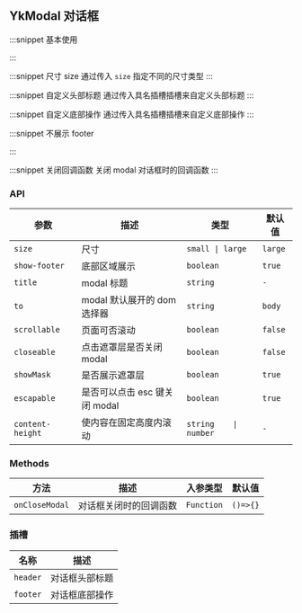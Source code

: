 ## YkModal 对话框

:::snippet
基本使用

<ModalBase/>
:::

:::snippet
尺寸 size
通过传入 `size` 指定不同的尺寸类型
<ModalSmall/>
:::

:::snippet
自定义头部标题
通过传入具名插槽插槽来自定义头部标题
<ModalHeader/>
:::

:::snippet
自定义底部操作
通过传入具名插槽插槽来自定义底部操作
<ModalFooter/>
:::

:::snippet
不展示 footer

<ModalFooterShow/>
:::

:::snippet
关闭回调函数
关闭 modal 对话框时的回调函数
<ModalClose/>
:::

### API

| 参数             | 描述                          | 类型                  | 默认值  |
| ---------------- | ----------------------------- | --------------------- | ------- |
| `size`           | 尺寸                          | `small \| large`      | `large` |
| `show-footer`    | 底部区域展示                  | `boolean`             | `true`  |
| `title`          | modal 标题                    | `string`              | `-`     |
| `to`             | modal 默认展开的 dom 选择器   | `string`              | `body`  |
| `scrollable`     | 页面可否滚动                  | `boolean`             | `false` |
| `closeable`      | 点击遮罩层是否关闭 modal      | `boolean`             | `false` |
| `showMask`       | 是否展示遮罩层                | `boolean`             | `true`  |
| `escapable`      | 是否可以点击 esc 键关闭 modal | `boolean`             | `true`  |
| `content-height` | 使内容在固定高度内滚动        | `string    \| number` | `-`     |

### Methods

| 方法           | 描述                   | 入参类型   | 默认值   |
| -------------- | ---------------------- | ---------- | -------- |
| `onCloseModal` | 对话框关闭时的回调函数 | `Function` | `()=>{}` |

### 插槽

| 名称     | 描述           |
| -------- | -------------- |
| `header` | 对话框头部标题 |
| `footer` | 对话框底部操作 |
